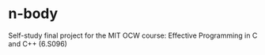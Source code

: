 # n-body

Self-study final project for the MIT OCW course: Effective Programming in C and C++ (6.S096)

